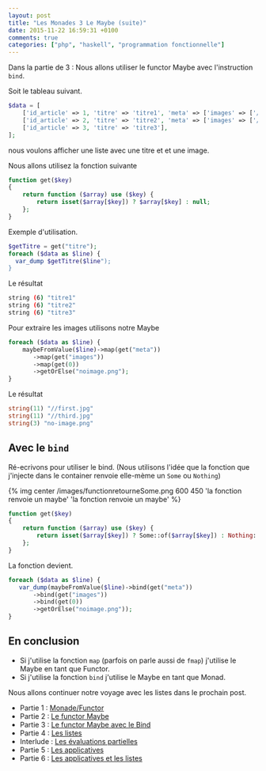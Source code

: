 ```yaml
---
layout: post
title: "Les Monades 3 Le Maybe (suite)"
date: 2015-11-22 16:59:31 +0100
comments: true
categories: ["php", "haskell", "programmation fonctionnelle"] 
---
```



Dans la partie de 3 : Nous allons utiliser le functor Maybe avec l'instruction `bind`.

Soit le tableau suivant.

<!--more-->

``` php
$data = [
    ['id_article' => 1, 'titre' => 'titre1', 'meta' => ['images' => ['//first.jpg', '//second.jpg']]],
    ['id_article' => 2, 'titre' => 'titre2', 'meta' => ['images' => ['//third.jpg']]],
    ['id_article' => 3, 'titre' => 'titre3'],
];
```
nous voulons afficher une liste avec une titre et et une image.

Nous allons utilisez la fonction suivante

``` php 
function get($key)
{
    return function ($array) use ($key) {
        return isset($array[$key]) ? $array[$key] : null;
    };
}
```

Exemple d'utilisation.

``` php
$getTitre = get("titre");
foreach ($data as $line) {
  var_dump $getTitre($line");
}
```

Le résultat

``` sh 
string (6) "titre1"
string (6) "titre2"
string (6) "titre3"
```

Pour extraire les images utilisons notre Maybe
``` php
foreach ($data as $line) {
    maybeFromValue($line)->map(get("meta"))
       ->map(get("images"))
       ->map(get(0))
       ->getOrElse("noimage.png");
}

```
Le résultat

``` php
string(11) "//first.jpg"
string(11) "//third.jpg"
string(3) "no-image.png"
```

## Avec le `bind`

Ré-ecrivons pour utiliser le bind. (Nous utilisons l'idée que la fonction que j'injecte dans le container renvoie elle-mème un `Some` ou `Nothing`)

{% img center /images/functionretourneSome.png 600 450 'la fonction renvoie un maybe' 'la fonction renvoie un maybe' %}


``` php
function get($key)
{
    return function ($array) use ($key) {
        return isset($array[$key]) ? Some::of($array[$key]) : Nothing::of(null);
    };
}

```

La fonction devient.

``` php
foreach ($data as $line) {
   var_dump(maybeFromValue($line)->bind(get("meta"))
       ->bind(get("images"))
       ->bind(get(0))
       ->getOrElse("noimage.png"));
}
```

## En conclusion

 * Si j'utilise la fonction `map` (parfois on parle aussi de `fmap`) j'utilise le Maybe en tant que Functor.
 * Si j'utilise la fonction `bind` j'utilise le Maybe en tant que Monad.

Nous allons continuer notre voyage avec les listes dans le prochain post.

 * Partie 1 : [Monade/Functor](/blog/2015/11/11/les-monades-en-php-cest-possible-dot/)
 * Partie 2 : [Le functor Maybe](/blog/2015/11/15/les-monades-suite-le-functor-maybe-dot/)
 * Partie 3 : [Le functor Maybe avec le Bind](/blog/2015/11/22/les-monades-3-le-maybe-suite/)
 * Partie 4 : [Les listes](/blog/2015/11/29/les-monades-les-listes/)
 * Interlude : [Les évaluations partielles](/blog/2015/12/06/les-monades-evaluation-partielle/)
 * Partie 5 : [Les applicatives](/blog/2015/12/20/les-monades-5-les-applicatives/)
 * Partie 6 : [Les applicatives et les listes](/blog/2016/01/25/les-monades-applicative-et-les-listes/) 

